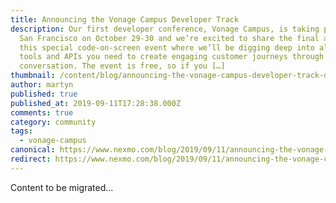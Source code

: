 ```yaml
---
title: Announcing the Vonage Campus Developer Track
description: Our first developer conference, Vonage Campus, is taking place in
  San Francisco on October 29-30 and we’re excited to share the final agenda for
  this special code-on-screen event where we’ll be digging deep into all the
  tools and APIs you need to create engaging customer journeys through
  conversation. The event is free, so if you […]
thumbnail: /content/blog/announcing-the-vonage-campus-developer-track-dr/campus.png
author: martyn
published: true
published_at: 2019-09-11T17:28:38.000Z
comments: true
category: community
tags:
  - vonage-campus
canonical: https://www.nexmo.com/blog/2019/09/11/announcing-the-vonage-campus-developer-track-dr
redirect: https://www.nexmo.com/blog/2019/09/11/announcing-the-vonage-campus-developer-track-dr
---
```


Content to be migrated...
